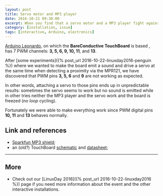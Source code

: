 ```yaml
---
layout: post
title: Servo motor and MP3 player
date: 2016-10-21 09:30:00
excerpt: When you find that a servo motor and a MP3 player fight against one another
category: [installation, issue]
tags: [interactive, Arduino, electronics]
---
```


[Arduino Leonardo](https://www.arduino.cc/en/Main/arduinoBoardLeonardo), on which the **BareConductive TouchBoard** is based , has 7 PWM channels: **3, 5, 6, 9, 10, 11**, and **13**.

After [some experiments]({% post_url 2016-10-22-linuxday2016-penguin %}) where we wanted to make the board emit a sound and drive a servo at the same time when detecting a proximity via the MPR121, we have discovered that PWM pins **3, 5, 6** and **9** are not working as expected.

In other words, attaching a servo to those pins ends up in unpredictable results: sometimes the servo seems to work but no sound is emitted while in other tries neither the MP3 player and the servo work and the board is freezed (no _loop_ cycling).

Fortunately we were able to make everything work since PWM digital pins **10, 11** and **13** behaves normally.

## Link and references

* [Sparkfun MP3 shield](https://learn.sparkfun.com/tutorials/mp3-player-shield-hookup-guide-v15);
* an (old?) TouchBoard [schematic](https://cdn.sparkfun.com/datasheets/Dev/Arduino/Boards/touch-board-schematic.pdf) and [datasheet](https://cdn.sparkfun.com/datasheets/Dev/Arduino/Boards/TouchBoard_TechDataSheet.pdf);

---

## More

* Check out our [LinuxDay 2016]({% post_url 2016-10-22-linuxday2016 %}) page if you need more information about the event and the other interactive installations.
